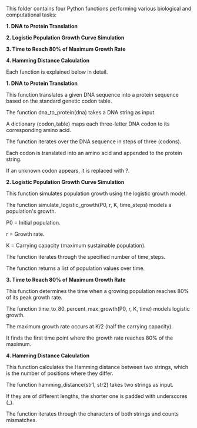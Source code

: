 This folder contains four Python functions performing various biological and computational tasks:

**1. DNA to Protein Translation**

**2. Logistic Population Growth Curve Simulation**

**3. Time to Reach 80% of Maximum Growth Rate**

**4. Hamming Distance Calculation**

Each function is explained below in detail.

**1. DNA to Protein Translation**

This function translates a given DNA sequence into a protein sequence based on the standard genetic codon table.

The function dna_to_protein(dna) takes a DNA string as input.

A dictionary (codon_table) maps each three-letter DNA codon to its corresponding amino acid.

The function iterates over the DNA sequence in steps of three (codons).

Each codon is translated into an amino acid and appended to the protein string.

If an unknown codon appears, it is replaced with ?.

**2. Logistic Population Growth Curve Simulation**

This function simulates population growth using the logistic growth model.

The function simulate_logistic_growth(P0, r, K, time_steps) models a population's growth.

P0 = Initial population.

r = Growth rate.

K = Carrying capacity (maximum sustainable population).

The function iterates through the specified number of time_steps.

The function returns a list of population values over time.

**3. Time to Reach 80% of Maximum Growth Rate**

This function determines the time when a growing population reaches 80% of its peak growth rate.

The function time_to_80_percent_max_growth(P0, r, K, time) models logistic growth.

The maximum growth rate occurs at K/2 (half the carrying capacity).

It finds the first time point where the growth rate reaches 80% of the maximum.

**4. Hamming Distance Calculation**

This function calculates the Hamming distance between two strings, which is the number of positions where they differ.

The function hamming_distance(str1, str2) takes two strings as input.

If they are of different lengths, the shorter one is padded with underscores (_).

The function iterates through the characters of both strings and counts mismatches.
